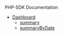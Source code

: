 PHP-SDK Documentation

* [Dashboard](Dashboard.md)
  * [summary](Dashboard.md#summary)
  * [summaryByDate](Dashboard.md#summaryByDate)
